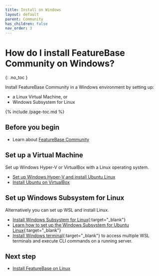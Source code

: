 ```yaml
---
title: Install on Windows
layout: default
parent: Community
has_children: false
nav_order: 3
---
```


# How do I install FeatureBase Community on Windows?
{: .no_toc }

Install FeatureBase Community in a Windows environment by setting up:
* a Linux Virtual Machine, or
* Windows Subsystem for Linux

{% include /page-toc.md %}

## Before you begin

* Learn about [FeatureBase Community](/docs/community/com-home)

## Set up a Virtual Machine

Set up Windows Hyper-V or VirtualBox with a Linux operating system.

* [Set up Windows Hyper-V and install Ubuntu Linux](https://wiki.ubuntu.com/Hyper-V)
* [Install Ubuntu on VirtualBox](https://ubuntu.com/tutorials/how-to-run-ubuntu-desktop-on-a-virtual-machine-using-virtualbox#1-overview)

## Set up Windows Subsystem for Linux

Alternatively you can set up WSL and install Linux.

* [Install Windows Subsystem for Linux](https://learn.microsoft.com/en-us/windows/wsl/install){:target="_blank"}
* [Learn how to set up the Windows Subsystem for Ubuntu Linux](https://ubuntu.com/tutorials/install-ubuntu-on-wsl2-on-windows-11-with-gui-support#1-overview){:target="_blank"}
* [Install Windows terminal](https://apps.microsoft.com/store/detail/windows-terminal/9N0DX20HK701?hl=en-ca&gl=ca){:target="_blank"} to access multiple WSL terminals and execute CLI commands on a running server.

## Next step

* [Install FeatureBase on Linux](/docs/community/com-install-linux)
